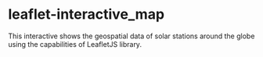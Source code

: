 # leaflet-interactive_map
This interactive shows the geospatial data of solar stations around the globe using the capabilities of LeafletJS library.
